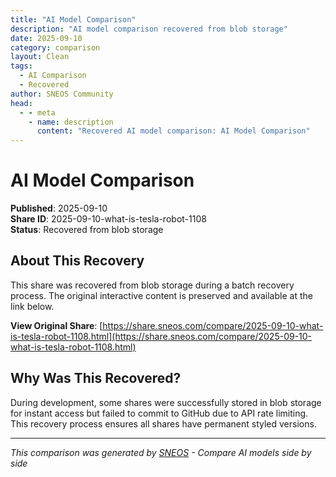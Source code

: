 ```yaml
---
title: "AI Model Comparison"
description: "AI model comparison recovered from blob storage"
date: 2025-09-10
category: comparison
layout: Clean
tags:
  - AI Comparison
  - Recovered
author: SNEOS Community
head:
  - - meta
    - name: description
      content: "Recovered AI model comparison: AI Model Comparison"
---
```


# AI Model Comparison

**Published**: 2025-09-10  
**Share ID**: 2025-09-10-what-is-tesla-robot-1108  
**Status**: Recovered from blob storage

## About This Recovery

This share was recovered from blob storage during a batch recovery process. The original interactive content is preserved and available at the link below.

**View Original Share**: [https://share.sneos.com/compare/2025-09-10-what-is-tesla-robot-1108.html](https://share.sneos.com/compare/2025-09-10-what-is-tesla-robot-1108.html)

## Why Was This Recovered?

During development, some shares were successfully stored in blob storage for instant access but failed to commit to GitHub due to API rate limiting. This recovery process ensures all shares have permanent styled versions.

---

*This comparison was generated by [SNEOS](https://sneos.com) - Compare AI models side by side*
